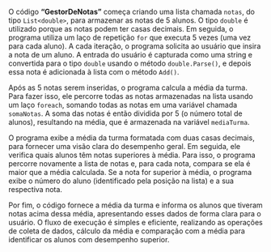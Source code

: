 O código **“GestorDeNotas”** começa criando uma lista chamada `notas`, do tipo `List<double>`, para armazenar as notas de 5 alunos. O tipo `double` é utilizado porque as notas podem ter casas decimais. Em seguida, o programa utiliza um laço de repetição `for` que executa 5 vezes (uma vez para cada aluno). A cada iteração, o programa solicita ao usuário que insira a nota de um aluno. A entrada do usuário é capturada como uma string e convertida para o tipo `double` usando o método `double.Parse()`, e depois essa nota é adicionada à lista com o método `Add()`.

Após as 5 notas serem inseridas, o programa calcula a média da turma. Para fazer isso, ele percorre todas as notas armazenadas na lista usando um laço `foreach`, somando todas as notas em uma variável chamada `somaNotas`. A soma das notas é então dividida por 5 (o número total de alunos), resultando na média, que é armazenada na variável `mediaTurma`.

O programa exibe a média da turma formatada com duas casas decimais, para fornecer uma visão clara do desempenho geral. Em seguida, ele verifica quais alunos têm notas superiores à média. Para isso, o programa percorre novamente a lista de notas e, para cada nota, compara se ela é maior que a média calculada. Se a nota for superior à média, o programa exibe o número do aluno (identificado pela posição na lista) e a sua respectiva nota.

Por fim, o código fornece a média da turma e informa os alunos que tiveram notas acima dessa média, apresentando esses dados de forma clara para o usuário. O fluxo de execução é simples e eficiente, realizando as operações de coleta de dados, cálculo da média e comparação com a média para identificar os alunos com desempenho superior.
